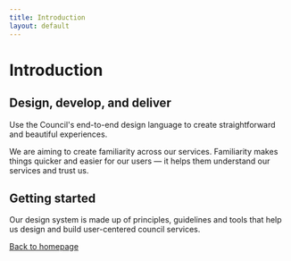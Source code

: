 ```yaml
---
title: Introduction
layout: default
---
```


# Introduction

## Design, develop, and deliver
Use the Council's end-to-end design language to create straightforward and beautiful experiences.

We are aiming to create familiarity across our services. Familiarity makes things quicker and easier for our users — it helps them understand our services and trust us.

## Getting started
Our design system is made up of principles, guidelines and tools that help us design and build user-centered council services.

[Back to homepage](/styleguide/)
